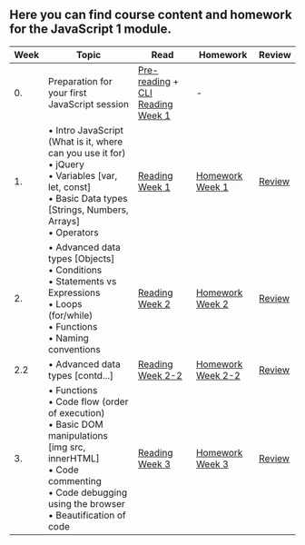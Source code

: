 ## Here you can find course content and homework for the JavaScript 1 module.

| Week | Topic | Read | Homework | Review |
| ---- | --------------------------------------------------------------------------------------------------------------------------------------------------------------------------------------------- | -------------------------------------------------------------------------------------------------------------------- | --------------------------------------- | ------------------------------------------------------------------------ |
| 0.   | Preparation for your first JavaScript session                                                                                                                                                 | [Pre-reading](/Week0) + [CLI Reading Week 1](https://github.com/HackYourFuture-CPH/CommandLine/blob/master/Lecture-1.md) | -                                       |
| 1.   | • Intro JavaScript (What is it, where can you use it for)<br>• jQuery<br>• Variables [var, let, const]<br>• Basic Data types [Strings, Numbers, Arrays]<br>• Operators                        | [Reading Week 1](/JavaScript1/Week1)                                                                                   | [Homework Week 1](/JavaScript1/Week1/MAKEME.md)     | [Review](/JavaScript1/Week1/REVIEW.md)                                               |
| 2.   | • Advanced data types [Objects] <br>• Conditions <br>• Statements vs Expressions<br> • Loops (for/while)<br>• Functions <br>• Naming conventions                                              | [Reading Week 2](/JavaScript1/Week2/README.md)                                                                                   | [Homework Week 2](/JavaScript1/Week2/MAKEME.md)     | [Review](/JavaScript1/Week2/REVIEW.md)                                               |
| 2.2  | • Advanced data types [contd...]                                                                                                                                                              | [Reading Week 2-2](/JavaScript1/Week2-2/reading.md)                                                                                | [Homework Week 2-2](/JavaScript1/Week2-2/MAKEME.md) | [Review](https://gist.github.com/zkwsk/c8962010556e0cafd641357a7dd0cf56) |
| 3.   | • Functions <br>• Code flow (order of execution) <br>• Basic DOM manipulations [img src, innerHTML] <br>• Code commenting <br>• Code debugging using the browser <br>• Beautification of code | [Reading Week 3](/JavaScript1/Week3/reading.md)                                                                                  | [Homework Week 3](/JavaScript1/Week3/homework.md)   | [Review](/JavaScript1/Week3/review.md)    
